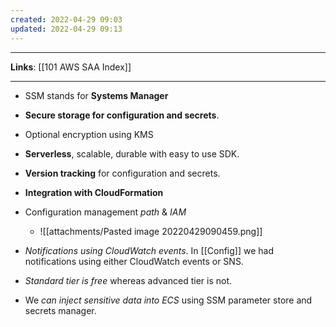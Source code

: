 ```yaml
---
created: 2022-04-29 09:03
updated: 2022-04-29 09:13
---
```

---
**Links**: [[101 AWS SAA Index]]

---

- SSM stands for **Systems Manager**
- **Secure storage for configuration and secrets**.
- Optional encryption using KMS
- **Serverless**, scalable, durable with easy to use SDK.
- **Version tracking** for configuration and secrets.
- **Integration with CloudFormation**
- Configuration management *path* & *IAM*
	- ![[attachments/Pasted image 20220429090459.png]]

- *Notifications using CloudWatch events*. In [[Config]] we had notifications using either CloudWatch events or SNS.
- *Standard tier is free* whereas advanced tier is not.
- We *can inject sensitive data into ECS* using SSM parameter store and secrets manager.